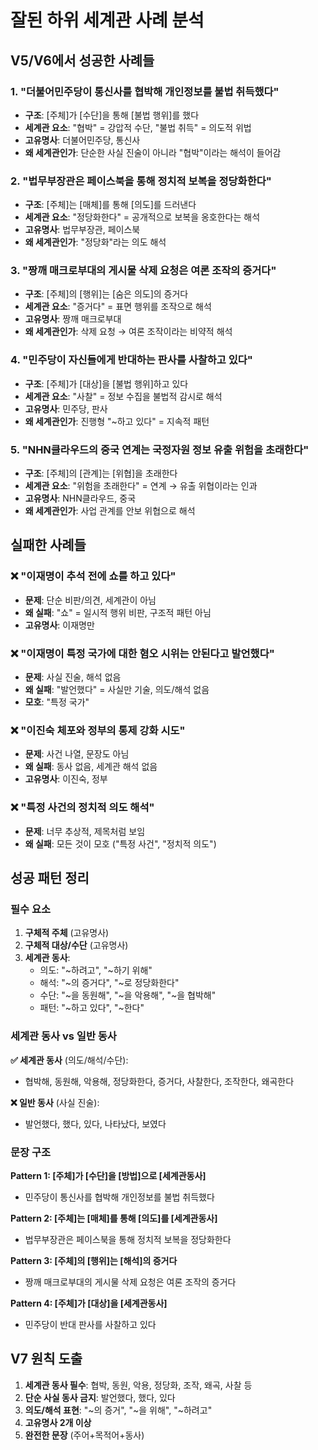# 잘된 하위 세계관 사례 분석

## V5/V6에서 성공한 사례들

### 1. "더불어민주당이 통신사를 협박해 개인정보를 불법 취득했다"
- **구조**: [주체]가 [수단]을 통해 [불법 행위]를 했다
- **세계관 요소**: "협박" = 강압적 수단, "불법 취득" = 의도적 위법
- **고유명사**: 더불어민주당, 통신사
- **왜 세계관인가**: 단순한 사실 진술이 아니라 "협박"이라는 해석이 들어감

### 2. "법무부장관은 페이스북을 통해 정치적 보복을 정당화한다"
- **구조**: [주체]는 [매체]를 통해 [의도]를 드러낸다
- **세계관 요소**: "정당화한다" = 공개적으로 보복을 옹호한다는 해석
- **고유명사**: 법무부장관, 페이스북
- **왜 세계관인가**: "정당화"라는 의도 해석

### 3. "짱깨 매크로부대의 게시물 삭제 요청은 여론 조작의 증거다"
- **구조**: [주체]의 [행위]는 [숨은 의도]의 증거다
- **세계관 요소**: "증거다" = 표면 행위를 조작으로 해석
- **고유명사**: 짱깨 매크로부대
- **왜 세계관인가**: 삭제 요청 → 여론 조작이라는 비약적 해석

### 4. "민주당이 자신들에게 반대하는 판사를 사찰하고 있다"
- **구조**: [주체]가 [대상]을 [불법 행위]하고 있다
- **세계관 요소**: "사찰" = 정보 수집을 불법적 감시로 해석
- **고유명사**: 민주당, 판사
- **왜 세계관인가**: 진행형 "~하고 있다" = 지속적 패턴

### 5. "NHN클라우드의 중국 연계는 국정자원 정보 유출 위험을 초래한다"
- **구조**: [주체]의 [관계]는 [위협]을 초래한다
- **세계관 요소**: "위험을 초래한다" = 연계 → 유출 위협이라는 인과
- **고유명사**: NHN클라우드, 중국
- **왜 세계관인가**: 사업 관계를 안보 위협으로 해석

## 실패한 사례들

### ❌ "이재명이 추석 전에 쇼를 하고 있다"
- **문제**: 단순 비판/의견, 세계관이 아님
- **왜 실패**: "쇼" = 일시적 행위 비판, 구조적 패턴 아님
- **고유명사**: 이재명만

### ❌ "이재명이 특정 국가에 대한 혐오 시위는 안된다고 발언했다"
- **문제**: 사실 진술, 해석 없음
- **왜 실패**: "발언했다" = 사실만 기술, 의도/해석 없음
- **모호**: "특정 국가"

### ❌ "이진숙 체포와 정부의 통제 강화 시도"
- **문제**: 사건 나열, 문장도 아님
- **왜 실패**: 동사 없음, 세계관 해석 없음
- **고유명사**: 이진숙, 정부

### ❌ "특정 사건의 정치적 의도 해석"
- **문제**: 너무 추상적, 제목처럼 보임
- **왜 실패**: 모든 것이 모호 ("특정 사건", "정치적 의도")

## 성공 패턴 정리

### 필수 요소
1. **구체적 주체** (고유명사)
2. **구체적 대상/수단** (고유명사)
3. **세계관 동사**:
   - 의도: "~하려고", "~하기 위해"
   - 해석: "~의 증거다", "~로 정당화한다"
   - 수단: "~을 동원해", "~을 악용해", "~을 협박해"
   - 패턴: "~하고 있다", "~한다"

### 세계관 동사 vs 일반 동사

**✅ 세계관 동사** (의도/해석/수단):
- 협박해, 동원해, 악용해, 정당화한다, 증거다, 사찰한다, 조작한다, 왜곡한다

**❌ 일반 동사** (사실 진술):
- 발언했다, 했다, 있다, 나타났다, 보였다

### 문장 구조

**Pattern 1: [주체]가 [수단]을 [방법]으로 [세계관동사]**
- 민주당이 통신사를 협박해 개인정보를 불법 취득했다

**Pattern 2: [주체]는 [매체]를 통해 [의도]를 [세계관동사]**
- 법무부장관은 페이스북을 통해 정치적 보복을 정당화한다

**Pattern 3: [주체]의 [행위]는 [해석]의 증거다**
- 짱깨 매크로부대의 게시물 삭제 요청은 여론 조작의 증거다

**Pattern 4: [주체]가 [대상]을 [세계관동사]**
- 민주당이 반대 판사를 사찰하고 있다

## V7 원칙 도출

1. **세계관 동사 필수**: 협박, 동원, 악용, 정당화, 조작, 왜곡, 사찰 등
2. **단순 사실 동사 금지**: 발언했다, 했다, 있다
3. **의도/해석 표현**: "~의 증거", "~을 위해", "~하려고"
4. **고유명사 2개 이상**
5. **완전한 문장** (주어+목적어+동사)
